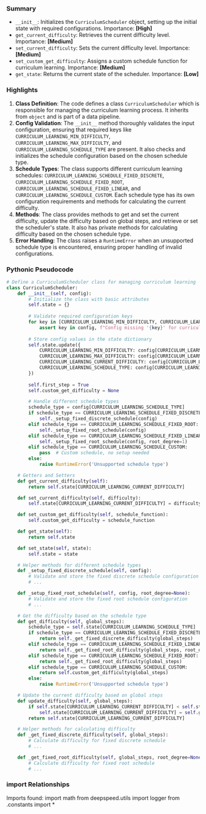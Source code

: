 

### Summary



* `__init__`: Initializes the `CurriculumScheduler` object, setting up the initial state with required configurations. Importance: **[High]**
* `get_current_difficulty`: Retrieves the current difficulty level. Importance: **[Medium]**
* `set_current_difficulty`: Sets the current difficulty level. Importance: **[Medium]**
* `set_custom_get_difficulty`: Assigns a custom schedule function for curriculum learning. Importance: **[Medium]**
* `get_state`: Returns the current state of the scheduler. Importance: **[Low]**

### Highlights



1. **Class Definition**: The code defines a class `CurriculumScheduler` which is responsible for managing the curriculum learning process. It inherits from `object` and is part of a data pipeline.
2. **Config Validation**: The `__init__` method thoroughly validates the input configuration, ensuring that required keys like `CURRICULUM_LEARNING_MIN_DIFFICULTY`, `CURRICULUM_LEARNING_MAX_DIFFICULTY`, and `CURRICULUM_LEARNING_SCHEDULE_TYPE` are present. It also checks and initializes the schedule configuration based on the chosen schedule type.
3. **Schedule Types**: The class supports different curriculum learning schedules: `CURRICULUM_LEARNING_SCHEDULE_FIXED_DISCRETE`, `CURRICULUM_LEARNING_SCHEDULE_FIXED_ROOT`, `CURRICULUM_LEARNING_SCHEDULE_FIXED_LINEAR`, and `CURRICULUM_LEARNING_SCHEDULE_CUSTOM`. Each schedule type has its own configuration requirements and methods for calculating the current difficulty.
4. **Methods**: The class provides methods to get and set the current difficulty, update the difficulty based on global steps, and retrieve or set the scheduler's state. It also has private methods for calculating difficulty based on the chosen schedule type.
5. **Error Handling**: The class raises a `RuntimeError` when an unsupported schedule type is encountered, ensuring proper handling of invalid configurations.

### Pythonic Pseudocode

```python
# Define a CurriculumScheduler class for managing curriculum learning
class CurriculumScheduler:
    def __init__(self, config):
        # Initialize the class with basic attributes
        self.state = {}
        
        # Validate required configuration keys
        for key in [CURRICULUM_LEARNING_MIN_DIFFICULTY, CURRICULUM_LEARNING_MAX_DIFFICULTY, CURRICULUM_LEARNING_SCHEDULE_TYPE]:
            assert key in config, f"Config missing '{key}' for curriculum learning"
        
        # Store config values in the state dictionary
        self.state.update({
            CURRICULUM_LEARNING_MIN_DIFFICULTY: config[CURRICULUM_LEARNING_MIN_DIFFICULTY],
            CURRICULUM_LEARNING_MAX_DIFFICULTY: config[CURRICULUM_LEARNING_MAX_DIFFICULTY],
            CURRICULUM_LEARNING_CURRENT_DIFFICULTY: config[CURRICULUM_LEARNING_MIN_DIFFICULTY],
            CURRICULUM_LEARNING_SCHEDULE_TYPE: config[CURRICULUM_LEARNING_SCHEDULE_TYPE],
        })
        
        self.first_step = True
        self.custom_get_difficulty = None

        # Handle different schedule types
        schedule_type = config[CURRICULUM_LEARNING_SCHEDULE_TYPE]
        if schedule_type == CURRICULUM_LEARNING_SCHEDULE_FIXED_DISCRETE:
            self._setup_fixed_discrete_schedule(config)
        elif schedule_type == CURRICULUM_LEARNING_SCHEDULE_FIXED_ROOT:
            self._setup_fixed_root_schedule(config)
        elif schedule_type == CURRICULUM_LEARNING_SCHEDULE_FIXED_LINEAR:
            self._setup_fixed_root_schedule(config, root_degree=1)
        elif schedule_type == CURRICULUM_LEARNING_SCHEDULE_CUSTOM:
            pass  # Custom schedule, no setup needed
        else:
            raise RuntimeError('Unsupported schedule type')

    # Getters and Setters
    def get_current_difficulty(self):
        return self.state[CURRICULUM_LEARNING_CURRENT_DIFFICULTY]

    def set_current_difficulty(self, difficulty):
        self.state[CURRICULUM_LEARNING_CURRENT_DIFFICULTY] = difficulty

    def set_custom_get_difficulty(self, schedule_function):
        self.custom_get_difficulty = schedule_function

    def get_state(self):
        return self.state

    def set_state(self, state):
        self.state = state

    # Helper methods for different schedule types
    def _setup_fixed_discrete_schedule(self, config):
        # Validate and store the fixed discrete schedule configuration
        # ...

    def _setup_fixed_root_schedule(self, config, root_degree=None):
        # Validate and store the fixed root schedule configuration
        # ...

    # Get the difficulty based on the schedule type
    def get_difficulty(self, global_steps):
        schedule_type = self.state[CURRICULUM_LEARNING_SCHEDULE_TYPE]
        if schedule_type == CURRICULUM_LEARNING_SCHEDULE_FIXED_DISCRETE:
            return self._get_fixed_discrete_difficulty(global_steps)
        elif schedule_type == CURRICULUM_LEARNING_SCHEDULE_FIXED_LINEAR:
            return self._get_fixed_root_difficulty(global_steps, root_degree=1)
        elif schedule_type == CURRICULUM_LEARNING_SCHEDULE_FIXED_ROOT:
            return self._get_fixed_root_difficulty(global_steps)
        elif schedule_type == CURRICULUM_LEARNING_SCHEDULE_CUSTOM:
            return self.custom_get_difficulty(global_steps)
        else:
            raise RuntimeError('Unsupported schedule type')

    # Update the current difficulty based on global steps
    def update_difficulty(self, global_steps):
        if self.state[CURRICULUM_LEARNING_CURRENT_DIFFICULTY] < self.state[CURRICULUM_LEARNING_MAX_DIFFICULTY]:
            self.state[CURRICULUM_LEARNING_CURRENT_DIFFICULTY] = self.get_difficulty(global_steps)
        return self.state[CURRICULUM_LEARNING_CURRENT_DIFFICULTY]

    # Helper methods for calculating difficulty
    def _get_fixed_discrete_difficulty(self, global_steps):
        # Calculate difficulty for fixed discrete schedule
        # ...

    def _get_fixed_root_difficulty(self, global_steps, root_degree=None):
        # Calculate difficulty for fixed root schedule
        # ...
```


### import Relationships

Imports found:
import math
from deepspeed.utils import logger
from .constants import *
